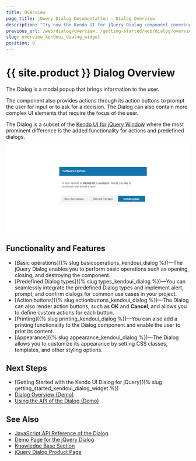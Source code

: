 ```yaml
---
title: Overview
page_title: jQuery Dialog Documentation - Dialog Overview
description: "Try now the Kendo UI for jQuery Dialog component covering everything from supporting basic operations and predefined dialog types to providing action buttons and print settings for the user, and a comprehensive set of options for styling its appearance."
previous_url: /web/dialog/overview, /getting-started/web/dialog/overview
slug: overview_kendoui_dialog_widget
position: 0
---
```


# {{ site.product }} Dialog Overview

The Dialog is a modal popup that brings information to the user.

The component also provides actions through its action buttons to prompt the user for input or to ask for a decision. The Dialog can also contain more complex UI elements that require the focus of the user. 

The Dialog is a subset of the [Kendo UI for jQuery Window](https://www.telerik.com/kendo-ui/window) where the most prominent difference is the added functionality for actions and predefined dialogs.

![Kendo UI for jQuery Dialog Overview](images/dialog-overview.png)

## Functionality and Features

* [Basic operations]({% slug basicoperations_kendoui_dialog %})—The jQuery Dialog enables you to perform basic operations such as opening, closing, and destroying the component.
* [Predefined Dialog types]({% slug types_kendoui_dialog %})—You can seamlessly integrate the predefined Dialog types and implement alert, prompt, and confirm dialogs for common use cases in your project.
* [Action buttons]({% slug actionbuttons_kendoui_dialog %})—The Dialog can also render action buttons, such as **OK** and **Cancel**, and allows you to define custom actions for each button.
* [Printing]({% slug printing_kendoui_dialog %})—You can also add a printing functionality to the Dialog component and enable the user to print its content.
* [Appearance]({% slug appearance_kendoui_dialog %})—The Dialog allows you to customize its appearance by setting CSS classes, templates, and other styling options.

## Next Steps

* [Getting Started with the Kendo UI Dialog for jQuery]({% slug getting_started_kendoui_dialog_widget %})
* [Dialog Overview (Demo)](https://demos.telerik.com/kendo-ui/dialog/index)
* [Using the API of the Dialog (Demo)](https://demos.telerik.com/kendo-ui/dialog/api)

## See Also

* [JavaScript API Reference of the Dialog](/api/javascript/ui/dialog)
* [Demo Page for the jQuery Dialog](https://demos.telerik.com/kendo-ui/dialog/index)
* [Knowledge Base Section](/knowledge-base)
* [jQuery Dialog Product Page](https://www.telerik.com/kendo-jquery-ui/dialog)